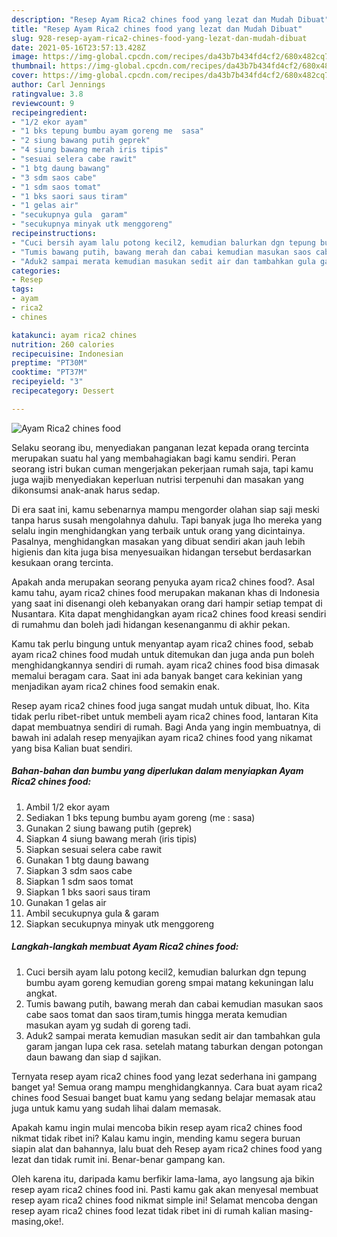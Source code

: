 ```yaml
---
description: "Resep Ayam Rica2 chines food yang lezat dan Mudah Dibuat"
title: "Resep Ayam Rica2 chines food yang lezat dan Mudah Dibuat"
slug: 928-resep-ayam-rica2-chines-food-yang-lezat-dan-mudah-dibuat
date: 2021-05-16T23:57:13.428Z
image: https://img-global.cpcdn.com/recipes/da43b7b434fd4cf2/680x482cq70/ayam-rica2-chines-food-foto-resep-utama.jpg
thumbnail: https://img-global.cpcdn.com/recipes/da43b7b434fd4cf2/680x482cq70/ayam-rica2-chines-food-foto-resep-utama.jpg
cover: https://img-global.cpcdn.com/recipes/da43b7b434fd4cf2/680x482cq70/ayam-rica2-chines-food-foto-resep-utama.jpg
author: Carl Jennings
ratingvalue: 3.8
reviewcount: 9
recipeingredient:
- "1/2 ekor ayam"
- "1 bks tepung bumbu ayam goreng me  sasa"
- "2 siung bawang putih geprek"
- "4 siung bawang merah iris tipis"
- "sesuai selera cabe rawit"
- "1 btg daung bawang"
- "3 sdm saos cabe"
- "1 sdm saos tomat"
- "1 bks saori saus tiram"
- "1 gelas air"
- "secukupnya gula  garam"
- "secukupnya minyak utk menggoreng"
recipeinstructions:
- "Cuci bersih ayam lalu potong kecil2, kemudian balurkan dgn tepung bumbu ayam goreng kemudian goreng smpai matang kekuningan lalu angkat."
- "Tumis bawang putih, bawang merah dan cabai kemudian masukan saos cabe saos tomat dan saos tiram,tumis hingga merata kemudian masukan ayam yg sudah di goreng tadi."
- "Aduk2 sampai merata kemudian masukan sedit air dan tambahkan gula garam jangan lupa cek rasa. setelah matang taburkan dengan potongan daun bawang dan siap d sajikan."
categories:
- Resep
tags:
- ayam
- rica2
- chines

katakunci: ayam rica2 chines 
nutrition: 260 calories
recipecuisine: Indonesian
preptime: "PT30M"
cooktime: "PT37M"
recipeyield: "3"
recipecategory: Dessert

---
```



![Ayam Rica2 chines food](https://img-global.cpcdn.com/recipes/da43b7b434fd4cf2/680x482cq70/ayam-rica2-chines-food-foto-resep-utama.jpg)

Selaku seorang ibu, menyediakan panganan lezat kepada orang tercinta merupakan suatu hal yang membahagiakan bagi kamu sendiri. Peran seorang istri bukan cuman mengerjakan pekerjaan rumah saja, tapi kamu juga wajib menyediakan keperluan nutrisi terpenuhi dan masakan yang dikonsumsi anak-anak harus sedap.

Di era  saat ini, kamu sebenarnya mampu mengorder olahan siap saji meski tanpa harus susah mengolahnya dahulu. Tapi banyak juga lho mereka yang selalu ingin menghidangkan yang terbaik untuk orang yang dicintainya. Pasalnya, menghidangkan masakan yang dibuat sendiri akan jauh lebih higienis dan kita juga bisa menyesuaikan hidangan tersebut berdasarkan kesukaan orang tercinta. 



Apakah anda merupakan seorang penyuka ayam rica2 chines food?. Asal kamu tahu, ayam rica2 chines food merupakan makanan khas di Indonesia yang saat ini disenangi oleh kebanyakan orang dari hampir setiap tempat di Nusantara. Kita dapat menghidangkan ayam rica2 chines food kreasi sendiri di rumahmu dan boleh jadi hidangan kesenanganmu di akhir pekan.

Kamu tak perlu bingung untuk menyantap ayam rica2 chines food, sebab ayam rica2 chines food mudah untuk ditemukan dan juga anda pun boleh menghidangkannya sendiri di rumah. ayam rica2 chines food bisa dimasak memalui beragam cara. Saat ini ada banyak banget cara kekinian yang menjadikan ayam rica2 chines food semakin enak.

Resep ayam rica2 chines food juga sangat mudah untuk dibuat, lho. Kita tidak perlu ribet-ribet untuk membeli ayam rica2 chines food, lantaran Kita dapat membuatnya sendiri di rumah. Bagi Anda yang ingin membuatnya, di bawah ini adalah resep menyajikan ayam rica2 chines food yang nikamat yang bisa Kalian buat sendiri.

<!--inarticleads1-->

##### Bahan-bahan dan bumbu yang diperlukan dalam menyiapkan Ayam Rica2 chines food:

1. Ambil 1/2 ekor ayam
1. Sediakan 1 bks tepung bumbu ayam goreng (me : sasa)
1. Gunakan 2 siung bawang putih (geprek)
1. Siapkan 4 siung bawang merah (iris tipis)
1. Siapkan sesuai selera cabe rawit
1. Gunakan 1 btg daung bawang
1. Siapkan 3 sdm saos cabe
1. Siapkan 1 sdm saos tomat
1. Siapkan 1 bks saori saus tiram
1. Gunakan 1 gelas air
1. Ambil secukupnya gula &amp; garam
1. Siapkan secukupnya minyak utk menggoreng




<!--inarticleads2-->

##### Langkah-langkah membuat Ayam Rica2 chines food:

1. Cuci bersih ayam lalu potong kecil2, kemudian balurkan dgn tepung bumbu ayam goreng kemudian goreng smpai matang kekuningan lalu angkat.
1. Tumis bawang putih, bawang merah dan cabai kemudian masukan saos cabe saos tomat dan saos tiram,tumis hingga merata kemudian masukan ayam yg sudah di goreng tadi.
1. Aduk2 sampai merata kemudian masukan sedit air dan tambahkan gula garam jangan lupa cek rasa. setelah matang taburkan dengan potongan daun bawang dan siap d sajikan.




Ternyata resep ayam rica2 chines food yang lezat sederhana ini gampang banget ya! Semua orang mampu menghidangkannya. Cara buat ayam rica2 chines food Sesuai banget buat kamu yang sedang belajar memasak atau juga untuk kamu yang sudah lihai dalam memasak.

Apakah kamu ingin mulai mencoba bikin resep ayam rica2 chines food nikmat tidak ribet ini? Kalau kamu ingin, mending kamu segera buruan siapin alat dan bahannya, lalu buat deh Resep ayam rica2 chines food yang lezat dan tidak rumit ini. Benar-benar gampang kan. 

Oleh karena itu, daripada kamu berfikir lama-lama, ayo langsung aja bikin resep ayam rica2 chines food ini. Pasti kamu gak akan menyesal membuat resep ayam rica2 chines food nikmat simple ini! Selamat mencoba dengan resep ayam rica2 chines food lezat tidak ribet ini di rumah kalian masing-masing,oke!.

